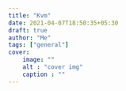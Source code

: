 ```yaml
---
title: "Kvm"
date: 2021-04-07T18:50:35+05:30
draft: true
author: "Me"
tags: ["general"]
cover: 
    image: ""
    alt : "cover img"
    caption : ""
---
```


